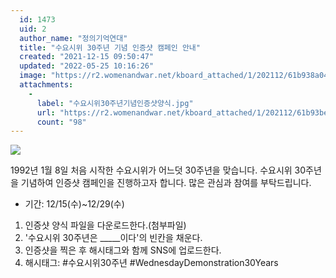 ```yaml
---
  id: 1473
  uid: 2
  author_name: "정의기억연대"
  title: "수요시위 30주년 기념 인증샷 캠페인 안내"
  created: "2021-12-15 09:50:47"
  updated: "2022-05-25 10:16:26"
  image: "https://r2.womenandwar.net/kboard_attached/1/202112/61b938a04a5861290597.png"
  attachments: 
    - 
      label: "수요시위30주년기념인증샷양식.jpg"
      url: "https://r2.womenandwar.net/kboard_attached/1/202112/61b93be698c778312775.jpg"
      count: "98"
---
```

![](https://r2.womenandwar.net/kboard_attached/1/202112/61b938a04a5861290597.png)

1992년 1월 8일 처음 시작한 수요시위가 어느덧 30주년을 맞습니다. 
수요시위 30주년을 기념하여 인증샷 캠페인을 진행하고자 합니다.
많은 관심과 참여를 부탁드립니다.

- 기간: 12/15(수)~12/29(수)

1. 인증샷 양식 파일을 다운로드한다.(첨부파일)
2. '수요시위 30주년은 _____이다'의 빈칸을 채운다.
3. 인증샷을 찍은 후 해시태그와 함께 SNS에 업로드한다.
4. 해시태그: #수요시위30주년 #WednesdayDemonstration30Years